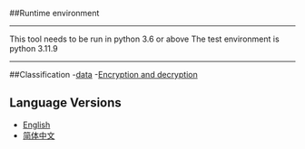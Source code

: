 ##Runtime environment
***
This tool needs to be run in python 3.6 or above
The test environment is python 3.11.9
***

##Classification
-[data](data)
    -[Encryption and decryption](Encryption_decryption)
## Language Versions
- [English](README.md)
- [简体中文](README_zh-CN.md)